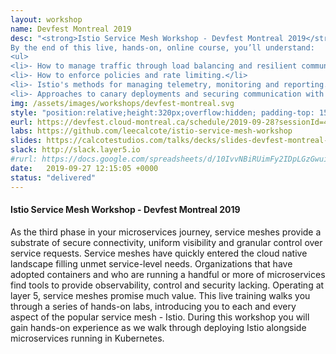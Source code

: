 ```yaml
---
layout: workshop
name: Devfest Montreal 2019
desc: "<strong>Istio Service Mesh Workshop - Devfest Montreal 2019</strong>
By the end of this live, hands-on, online course, you’ll understand:
<ul>
<li>- How to manage traffic through load balancing and resilient communications.</li>
<li>- How to enforce policies and rate limiting.</li>
<li>- Istio's methods for managing telemetry, monitoring and reporting.</li>
<li>- Approaches to canary deployments and securing communication with Istio.</li></ul>"
img: /assets/images/workshops/devfest-montreal.svg
style: "position:relative;height:320px;overflow:hidden; padding-top: 15%;padding-left:5%;padding-right:5%"
eurl: https://devfest.cloud-montreal.ca/schedule/2019-09-28?sessionId=405
labs: https://github.com/leecalcote/istio-service-mesh-workshop
slides: https://calcotestudios.com/talks/decks/slides-devfest-montreal-2019-introduction-to-istio.html
slack: http://slack.layer5.io
#rurl: https://docs.google.com/spreadsheets/d/10IvvNBiRUimFy2IDpLGzGwuiiVl3vFstN7Bx8fJDB0c/edit?usp=sharing
date:   2019-09-27 12:15:05 +0000
status: "delivered"
---  
```


<h4>Istio Service Mesh Workshop - Devfest Montreal 2019</h4>
As the third phase in your microservices journey, service meshes provide a substrate of secure connectivity, uniform visibility and granular control over service requests. Service meshes have quickly entered the cloud native landscape filling unmet service-level needs. Organizations that have adopted containers and who are running a handful or more of microservices find tools to provide observability, control and security lacking. Operating at layer 5, service meshes promise much value. This live training walks you through a series of hands-on labs, introducing you to each and every aspect of the popular service mesh - Istio. During this workshop you will gain hands-on experience as we walk through deploying Istio alongside microservices running in Kubernetes.